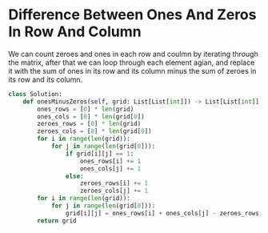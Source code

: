 # Difference Between Ones And Zeros In Row And Column
We can count zeroes and ones in each row and coulmn by iterating through the matrix, after that we can loop through each element agian, and replace it with the sum of ones in its row and its column minus the sum of zeroes in its row and its column.
```python
class Solution:
    def onesMinusZeros(self, grid: List[List[int]]) -> List[List[int]]:
        ones_rows = [0] * len(grid)
        ones_cols = [0] * len(grid[0])
        zeroes_rows = [0] * len(grid)
        zeroes_cols = [0] * len(grid[0])
        for i in range(len(grid)):
            for j in range(len(grid[0])):
                if grid[i][j] == 1:
                    ones_rows[i] += 1
                    ones_cols[j] += 1
                else:
                    zeroes_rows[i] += 1
                    zeroes_cols[j] += 1
        for i in range(len(grid)):
            for j in range(len(grid[0])):
                grid[i][j] = ones_rows[i] + ones_cols[j] - zeroes_rows[i] - zeroes_cols[j]
        return grid
```
